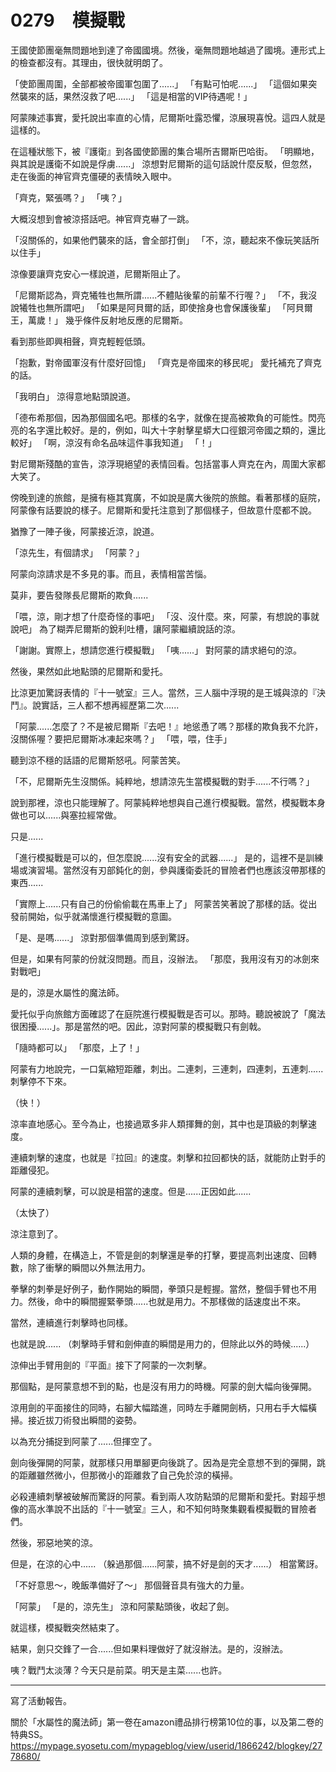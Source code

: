 # 0279　模擬戰

王國使節團毫無問題地到達了帝國國境。然後，毫無問題地越過了國境。連形式上的檢查都沒有。其理由，很快就明朗了。

「使節團周圍，全部都被帝國軍包圍了......」
「有點可怕呢......」
「這個如果突然襲來的話，果然沒救了吧......」
「這是相當的VIP待遇呢！」

阿蒙陳述事實，愛托說出率直的心情，尼爾斯吐露恐懼，涼展現喜悅。這四人就是這樣的。

在這種狀態下，被『護衛』到各國使節團的集合場所吉爾斯巴哈街。
「明顯地，與其說是護衛不如說是俘虜......」
涼想對尼爾斯的這句話說什麼反駁，但忽然，走在後面的神官齊克僵硬的表情映入眼中。

「齊克，緊張嗎？」
「咦？」

大概沒想到會被涼搭話吧。神官齊克嚇了一跳。

「沒關係的，如果他們襲來的話，會全部打倒」
「不，涼，聽起來不像玩笑話所以住手」

涼像要讓齊克安心一樣說道，尼爾斯阻止了。

「尼爾斯認為，齊克犧牲也無所謂......不體貼後輩的前輩不行喔？」
「不，我沒說犧牲也無所謂吧」
「如果是阿貝爾的話，即使捨身也會保護後輩」
「阿貝爾王，萬歲！」
幾乎條件反射地反應的尼爾斯。

看到那些即興相聲，齊克輕輕低頭。

「抱歉，對帝國軍沒有什麼好回憶」
「齊克是帝國來的移民呢」
愛托補充了齊克的話。

「我明白」
涼得意地點頭說道。

「德布希那個，因為那個國名吧。那樣的名字，就像在提高被欺負的可能性。閃亮亮的名字還比較好。是的，例如，叫大十字射擊星蟒大口徑銀河帝國之類的，還比較好」
「啊，涼沒有命名品味這件事我知道」
「！」

對尼爾斯殘酷的宣告，涼浮現絕望的表情回看。包括當事人齊克在內，周圍大家都大笑了。

傍晚到達的旅館，是擁有極其寬廣，不如說是廣大後院的旅館。看著那樣的庭院，阿蒙像有話要說的樣子。尼爾斯和愛托注意到了那個樣子，但故意什麼都不說。

猶豫了一陣子後，阿蒙接近涼，說道。

「涼先生，有個請求」
「阿蒙？」

阿蒙向涼請求是不多見的事。而且，表情相當苦惱。

莫非，要告發隊長尼爾斯的欺負......

「喂，涼，剛才想了什麼奇怪的事吧」
「沒、沒什麼。來，阿蒙，有想說的事就說吧」
為了糊弄尼爾斯的銳利吐槽，讓阿蒙繼續說話的涼。

「謝謝。實際上，想請您進行模擬戰」
「咦......」
對阿蒙的請求絕句的涼。

然後，果然如此地點頭的尼爾斯和愛托。

比涼更加驚訝表情的『十一號室』三人。當然，三人腦中浮現的是王城與涼的『決鬥』。說實話，三人都不想再經歷第二次......

「阿蒙......怎麼了？不是被尼爾斯『去吧！』地慫恿了嗎？那樣的欺負我不允許，沒關係喔？要把尼爾斯冰凍起來嗎？」
「喂，喂，住手」

聽到涼不穩的話語的尼爾斯怒吼。阿蒙苦笑。

「不，尼爾斯先生沒關係。純粹地，想請涼先生當模擬戰的對手......不行嗎？」

說到那裡，涼也只能理解了。阿蒙純粹地想與自己進行模擬戰。當然，模擬戰本身做也可以......與塞拉經常做。

只是......

「進行模擬戰是可以的，但怎麼說......沒有安全的武器......」
是的，這裡不是訓練場或演習場。當然沒有刃部鈍化的劍，參與護衛委託的冒險者們也應該沒帶那樣的東西......

「實際上......只有自己的份偷偷載在馬車上了」
阿蒙苦笑著說了那樣的話。從出發前開始，似乎就滿懷進行模擬戰的意圖。

「是、是嗎......」
涼對那個準備周到感到驚訝。

但是，如果有阿蒙的份就沒問題。而且，沒辦法。
「那麼，我用沒有刃的冰劍來對戰吧」

是的，涼是水屬性的魔法師。

愛托似乎向旅館方面確認了在庭院進行模擬戰是否可以。那時。聽說被說了「魔法很困擾......」。那是當然的吧。因此，涼對阿蒙的模擬戰只有劍戟。

「隨時都可以」
「那麼，上了！」

阿蒙有力地說完，一口氣縮短距離，刺出。二連刺，三連刺，四連刺，五連刺......刺擊停不下來。

（快！）

涼率直地感心。至今為止，也接過眾多非人類揮舞的劍，其中也是頂級的刺擊速度。

連續刺擊的速度，也就是『拉回』的速度。刺擊和拉回都快的話，就能防止對手的距離侵犯。

阿蒙的連續刺擊，可以說是相當的速度。但是......正因如此......

（太快了）

涼注意到了。

人類的身體，在構造上，不管是劍的刺擊還是拳的打擊，要提高刺出速度、回轉數，除了衝擊的瞬間以外無法用力。

拳擊的刺拳是好例子，動作開始的瞬間，拳頭只是輕握。當然，整個手臂也不用力。然後，命中的瞬間握緊拳頭......也就是用力。不那樣做的話速度出不來。

當然，連續進行刺擊時也同樣。

也就是說......
（刺擊時手臂和劍伸直的瞬間是用力的，但除此以外的時候......）

涼伸出手臂用劍的『平面』接下了阿蒙的一次刺擊。

那個點，是阿蒙意想不到的點，也是沒有用力的時機。阿蒙的劍大幅向後彈開。

涼用劍的平面接住的同時，右腳大幅踏進，同時左手離開劍柄，只用右手大幅橫掃。接近拔刀術發出瞬間的姿勢。

以為充分捕捉到阿蒙了......但揮空了。

劍向後彈開的阿蒙，就那樣只用單腳更向後跳了。因為是完全意想不到的彈開，跳的距離雖然微小，但那微小的距離救了自己免於涼的橫掃。

必殺連續刺擊被破解而驚訝的阿蒙。看到兩人攻防點頭的尼爾斯和愛托。對超乎想像的高水準說不出話的『十一號室』三人，和不知何時聚集觀看模擬戰的冒險者們。

然後，邪惡地笑的涼。

但是，在涼的心中......
（躲過那個......阿蒙，搞不好是劍的天才......）
相當驚訝。

「不好意思～，晚飯準備好了～」
那個聲音具有強大的力量。

「阿蒙」
「是的，涼先生」
涼和阿蒙點頭後，收起了劍。

就這樣，模擬戰突然結束了。

結果，劍只交鋒了一合......但如果料理做好了就沒辦法。是的，沒辦法。

咦？戰鬥太淡薄？今天只是前菜。明天是主菜......也許。

---

寫了活動報告。

關於「水屬性的魔法師」第一卷在amazon禮品排行榜第10位的事，以及第二卷的特典SS。
https://mypage.syosetu.com/mypageblog/view/userid/1866242/blogkey/2778680/